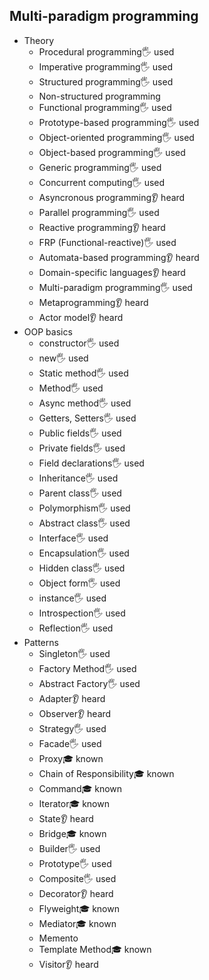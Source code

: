 ## Multi-paradigm programming

- Theory
  - Procedural programming🖐️ used
  - Imperative programming🖐️ used
  - Structured programming🖐️ used
  - Non-structured programming
  - Functional programming🖐️ used
  - Prototype-based programming🖐️ used
  - Object-oriented programming🖐️ used
  - Object-based programming🖐️ used
  - Generic programming🖐️ used
  - Concurrent computing🖐️ used
  - Asyncronous programming👂 heard
  - Parallel programming🖐️ used
  - Reactive programming👂 heard
  - FRP (Functional-reactive)🖐️ used
  - Automata-based programming👂 heard
  - Domain-specific languages👂 heard
  - Multi-paradigm programming🖐️ used
  - Metaprogramming👂 heard
  - Actor model👂 heard
- OOP basics
  - constructor🖐️ used
  - new🖐️ used
  - Static method🖐️ used
  - Method🖐️ used
  - Async method🖐️ used
  - Getters, Setters🖐️ used
  - Public fields🖐️ used
  - Private fields🖐️ used
  - Field declarations🖐️ used
  - Inheritance🖐️ used
  - Parent class🖐️ used
  - Polymorphism🖐️ used
  - Abstract class🖐️ used
  - Interface🖐️ used
  - Encapsulation🖐️ used
  - Hidden class🖐️ used
  - Object form🖐️ used
  - instance🖐️ used
  - Introspection🖐️ used
  - Reflection🖐️ used
- Patterns
  - Singleton🖐️ used
  - Factory Method🖐️ used
  - Abstract Factory🖐️ used
  - Adapter👂 heard
  - Observer👂 heard
  - Strategy🖐️ used
  - Facade🖐️ used
  - Proxy🎓 known
  - Chain of Responsibility🎓 known
  - Command🎓 known
  - Iterator🎓 known
  - State👂 heard
  - Bridge🎓 known
  - Builder🖐️ used
  - Prototype🖐️ used
  - Composite🖐️ used
  - Decorator👂 heard
  - Flyweight🎓 known
  - Mediator🎓 known
  - Memento
  - Template Method🎓 known
  - Visitor👂 heard
